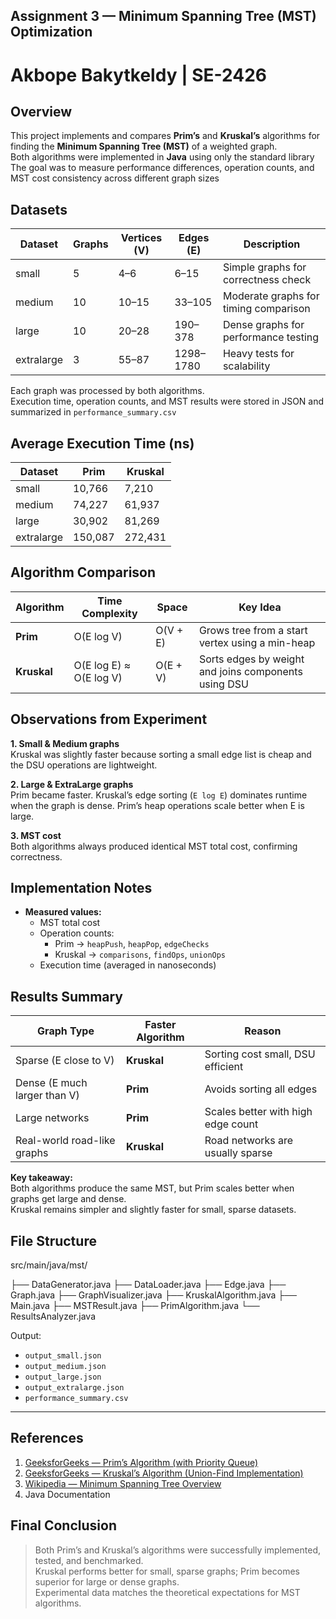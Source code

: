 ## Assignment 3 — Minimum Spanning Tree (MST) Optimization
# Akbope Bakytkeldy | SE-2426
## Overview
This project implements and compares **Prim’s** and **Kruskal’s** algorithms for finding the **Minimum Spanning Tree (MST)** of a weighted graph.  
Both algorithms were implemented in **Java** using only the standard library 
The goal was to measure performance differences, operation counts, and MST cost consistency across different graph sizes

## Datasets
| Dataset | Graphs | Vertices (V) | Edges (E) | Description |
|----------|--------|--------------|------------|--------------|
| small | 5 | 4–6 | 6–15 | Simple graphs for correctness check |
| medium | 10 | 10–15 | 33–105 | Moderate graphs for timing comparison |
| large | 10 | 20–28 | 190–378 | Dense graphs for performance testing |
| extralarge | 3 | 55–87 | 1298–1780 | Heavy tests for scalability |

Each graph was processed by both algorithms.  
Execution time, operation counts, and MST results were stored in JSON and summarized in `performance_summary.csv`

## Average Execution Time (ns)

| Dataset | Prim | Kruskal |
|----------|------|----------|
| small | 10,766 | 7,210 |
| medium | 74,227 | 61,937 |
| large | 30,902 | 81,269 |
| extralarge | 150,087 | 272,431 |

## Algorithm Comparison

| Algorithm | Time Complexity | Space | Key Idea |
|------------|-----------------|--------|-----------|
| **Prim** | O(E log V) | O(V + E) | Grows tree from a start vertex using a min-heap |
| **Kruskal** | O(E log E) ≈ O(E log V) | O(E + V) | Sorts edges by weight and joins components using DSU |

## Observations from Experiment

**1. Small & Medium graphs**  
Kruskal was slightly faster because sorting a small edge list is cheap and the DSU operations are lightweight.

**2. Large & ExtraLarge graphs**  
Prim became faster. Kruskal’s edge sorting (`E log E`) dominates runtime when the graph is dense. Prim’s heap operations scale better when E is large.

**3. MST cost**  
Both algorithms always produced identical MST total cost, confirming correctness.

## Implementation Notes
- **Measured values:**
    - MST total cost
    - Operation counts:
        - Prim → `heapPush`, `heapPop`, `edgeChecks`
        - Kruskal → `comparisons`, `findOps`, `unionOps`
    - Execution time (averaged in nanoseconds)

## Results Summary

| Graph Type | Faster Algorithm | Reason |
|-------------|------------------|---------|
| Sparse (E close to V) | **Kruskal** | Sorting cost small, DSU efficient |
| Dense (E much larger than V) | **Prim** | Avoids sorting all edges |
| Large networks | **Prim** | Scales better with high edge count |
| Real-world road-like graphs | **Kruskal** | Road networks are usually sparse |

**Key takeaway:**  
Both algorithms produce the same MST, but Prim scales better when graphs get large and dense.  
Kruskal remains simpler and slightly faster for small, sparse datasets.

## File Structure

src/main/java/mst/

├── DataGenerator.java 
├── DataLoader.java
├── Edge.java
├── Graph.java
├── GraphVisualizer.java
├── KruskalAlgorithm.java
├── Main.java 
├── MSTResult.java
├── PrimAlgorithm.java
└── ResultsAnalyzer.java 


Output:
- `output_small.json`
- `output_medium.json`
- `output_large.json`
- `output_extralarge.json`
- `performance_summary.csv`

---

## References

1. [GeeksforGeeks — Prim’s Algorithm (with Priority Queue)](https://www.geeksforgeeks.org/prims-algorithm-using-priority-queue-for-graph-representation/)
2. [GeeksforGeeks — Kruskal’s Algorithm (Union-Find Implementation)](https://www.geeksforgeeks.org/kruskals-minimum-spanning-tree-algorithm-greedy-algo-2/)
3. [Wikipedia — Minimum Spanning Tree Overview](https://en.wikipedia.org/wiki/Minimum_spanning_tree)
5. Java Documentation

## Final Conclusion
> Both Prim’s and Kruskal’s algorithms were successfully implemented, tested, and benchmarked.  
> Kruskal performs better for small, sparse graphs; Prim becomes superior for large or dense graphs.  
> Experimental data matches the theoretical expectations for MST algorithms.
